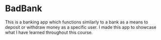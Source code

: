 # BadBank
This is a banking app which functions similarly to a bank as a means to deposit or withdraw money as a specific user.  I made this app to showcase what I have learned throughout this course.

